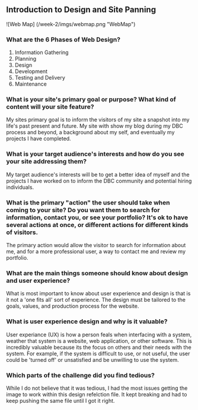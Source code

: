 ## Introduction to Design and Site Panning

![Web Map] (/week-2/imgs/webmap.png "WebMap")


### What are the 6 Phases of Web Design?
1. Information Gathering
2. Planning
3. Design
4. Development
5. Testing and Delivery
6. Maintenance

### What is your site's primary goal or purpose? What kind of content will your site feature?
My sites primary goal is to inform the visitors of my site a snapshot into my life's past present and future. My site with show my blog during my DBC process and beyond, a background about my self, and eventually my projects I have completed.

### What is your target audience's interests and how do you see your site addressing them?
My target audience's interests will be to get a better idea of myself and the projects I have worked on to inform the DBC community and potential hiring individuals.

### What is the primary "action" the user should take when coming to your site? Do you want them to search for information, contact you, or see your portfolio? It's ok to have several actions at once, or different actions for different kinds of visitors.
The primary action would allow the visitor to search for information about me, and for a more professional user, a way to contact me and review my portfolio.
### What are the main things someone should know about design and user experience?
What is most important to know about user experience and design is that is it not a 'one fits all' sort of experience. The design must be tailored to the goals, values, and production process for the website.
### What is user experience design and why is it valuable?
User experiance (UX) is how a person feals when interfacing with a system, weather that system is a website, web application, or other software. This is incredibly valuable because its the focus on others and their needs with the system. For example, if the system is difficult to use, or not useful, the user could be 'turned off' or unsatisfied and be unwilling to use the system.
### Which parts of the challenge did you find tedious?
While I do not believe that it was tedious, I had the most issues getting the image to work within this design refelction file. It kept breaking and had to keep pushing the same file until I got it right.